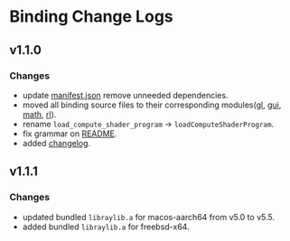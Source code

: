 # Binding Change Logs

## v1.1.0

### Changes
- update [manifest.json](manifest.json) remove unneeded dependencies.
- moved all binding source files to their corresponding modules([gl](./src/gl/), [gui](./src/gui/), [math](./src/math/), [rl](./src/rl/)).
- rename `load_compute_shader_program` -> `loadComputeShaderProgram`.
- fix grammar on [README](README.md).
- added [changelog](changelog.md).

## v1.1.1

### Changes
- updated bundled `libraylib.a` for macos-aarch64 from v5.0 to v5.5.
- added bundled `libraylib.a` for freebsd-x64.
